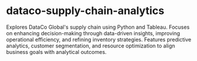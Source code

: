 # dataco-supply-chain-analytics
Explores DataCo Global's supply chain using Python and Tableau. Focuses on enhancing decision-making through data-driven insights, improving operational efficiency, and refining inventory strategies. Features predictive analytics, customer segmentation, and resource optimization to align business goals with analytical outcomes.
